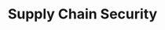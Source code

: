 ---
title: Supply Chain Security
slug: supply-chain-security
description: Software supply chain security and dependency management
lastUpdated: "2025-01-01"
---